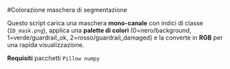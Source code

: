 #Colorazione maschera di segmentazione

Questo script carica una maschera **mono-canale** con indici di classe (`ID_mask.png`), applica una **palette di colori** (0=nero/background, 1=verde/guardrail_ok, 2=rosso/guardrail_damaged) e la converte in **RGB** per una rapida visualizzazione.

**Requisiti**
pacchetti `Pillow numpy`
